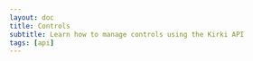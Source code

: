 ```yaml
---
layout: doc
title: Controls
subtitle: Learn how to manage controls using the Kirki API
tags: [api]
---
```

